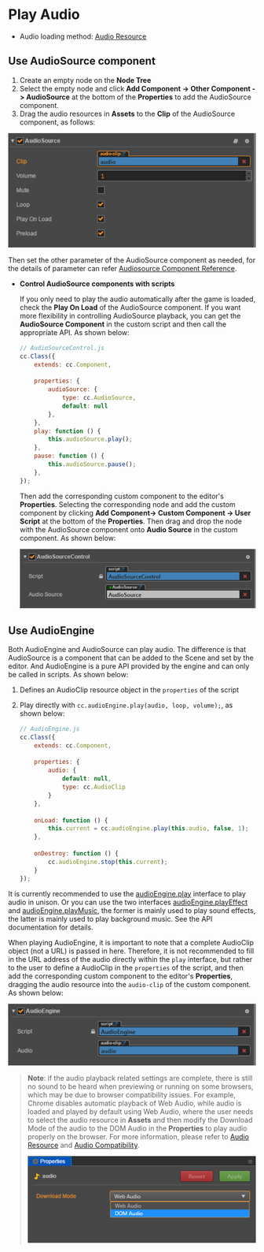 # Play Audio

- Audio loading method: [Audio Resource](../asset-workflow/audio-asset.md)

## Use AudioSource component

1. Create an empty node on the **Node Tree**
2. Select the empty node and click **Add Component -> Other Component -> AudioSource** at the bottom of the **Properties** to add the AudioSource component.
3. Drag the audio resources in **Assets** to the **Clip** of the AudioSource component, as follows:

![](audio/audiosource.png)

Then set the other parameter of the AudioSource component as needed, for the details of parameter can refer [Audiosource Component Reference](../components/audiosource.md).

- **Control AudioSource components with scripts**

    If you only need to play the audio automatically after the game is loaded, check the **Play On Load** of the AudioSource component. If you want more flexibility in controlling AudioSource playback, you can get the **AudioSource Component** in the custom script and then call the appropriate API. As shown below:

    ```js
    // AudioSourceControl.js
    cc.Class({
        extends: cc.Component,

        properties: {
            audioSource: {
                type: cc.AudioSource,
                default: null
            },
        },
        play: function () {
            this.audioSource.play();
        },
        pause: function () {
            this.audioSource.pause();
        },
    });
    ```

    Then add the corresponding custom component to the editor's **Properties**. Selecting the corresponding node and add the custom component by clicking **Add Component-> Custom Component -> User Script** at the bottom of the **Properties**. Then drag and drop the node with the AudioSource component onto **Audio Source** in the custom component. As shown below:

    ![](audio/audiosourcecontrol.png)

## Use AudioEngine

Both AudioEngine and AudioSource can play audio. The difference is that AudioSource is a component that can be added to the Scene and set by the editor. And AudioEngine is a pure API provided by the engine and can only be called in scripts. As shown below:

1. Defines an AudioClip resource object in the `properties` of the script
2. Play directly with `cc.audioEngine.play(audio, loop, volume);`, as shown below:

    ```js
    // AudioEngine.js
    cc.Class({
        extends: cc.Component,

        properties: {
            audio: {
                default: null,
                type: cc.AudioClip
            }
        },

        onLoad: function () {
            this.current = cc.audioEngine.play(this.audio, false, 1);
        },

        onDestroy: function () {
            cc.audioEngine.stop(this.current);
        }
    });
    ```

It is currently recommended to use the [audioEngine.play](../../../api/en/classes/audioEngine.html#play) interface to play audio in unison. Or you can use the two interfaces [audioEngine.playEffect](../../../api/en/classes/audioEngine.html#playeffect) and [audioEngine.playMusic](../../../api/en/classes/audioEngine.html#playmusic), the former is mainly used to play sound effects, the latter is mainly used to play background music. See the API documentation for details.

When playing AudioEngine, it is important to note that a complete AudioClip object (not a URL) is passed in here. Therefore, it is not recommended to fill in the URL address of the audio directly within the `play` interface, but rather to the user to define a AudioClip in the `properties` of the script, and then add the corresponding custom component to the editor's **Properties**, dragging the audio resource into the `audio-clip` of the custom component. As shown below:

![](audio/audioengine.png)

> **Note**: if the audio playback related settings are complete, there is still no sound to be heard when previewing or running on some browsers, which may be due to browser compatibility issues. For example, Chrome disables automatic playback of Web Audio, while audio is loaded and played by default using Web Audio, where the user needs to select the audio resource in **Assets** and then modify the Download Mode of the audio to the DOM Audio in the **Properties** to play audio properly on the browser. For more information, please refer to [Audio Resource](../asset-workflow/audio-asset.md) and [Audio Compatibility](compatibility.md).
>
> ![mode](audio/mode.png)
